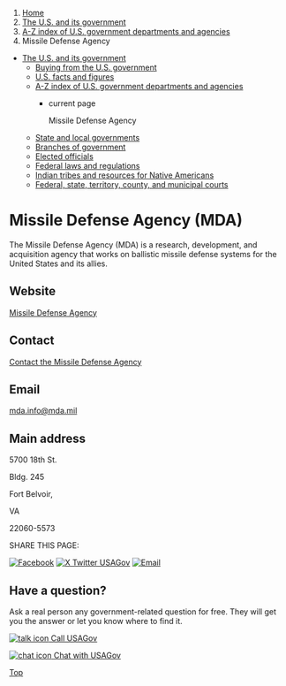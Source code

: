 1. [Home](/)
2. [The U.S. and its government](/about-the-us)
3. [A-Z index of U.S. government departments and agencies](/agency-index)
4. Missile Defense Agency

* [The U.S. and its government](/about-the-us)
  + [Buying from the U.S. government](/buy-from-government)
  + [U.S. facts and figures](/facts-figures)
  + [A-Z index of U.S. government departments and agencies](/agency-index)
    - current page

      Missile Defense Agency
  + [State and local governments](/state-local-governments)
  + [Branches of government](/branches-of-government)
  + [Elected officials](/elected-officials)
  + [Federal laws and regulations](/laws-and-regulations)
  + [Indian tribes and resources for Native Americans](/tribes)
  + [Federal, state, territory, county, and municipal courts](/courts)

Missile Defense Agency
(MDA)
============================

The Missile Defense Agency (MDA) is a research, development, and acquisition agency that works on ballistic missile defense systems for the United States and its allies.

Website
-------

[Missile Defense Agency](https://www.mda.mil/)

Contact
-------

[Contact the Missile Defense Agency](https://www.mda.mil/contactus/contact.html)

Email
-----

[mda.info@mda.mil](mailto:mda.info@mda.mil)

Main address
------------

5700 18th St.
  

Bldg. 245
  

Fort Belvoir,

VA

22060-5573

SHARE THIS PAGE:

[![Facebook](/themes/custom/usagov/images/social-media-icons/Facebook_Icon.svg)](https://www.facebook.com/sharer/sharer.php?u=https://www.usa.gov/agencies/missile-defense-agency&v=3)
[![X Twitter USAGov](/themes/custom/usagov/images/social-media-icons/X_Twitter_Icon.svg?version=2)](https://twitter.com/intent/tweet?source=webclient&text=https://www.usa.gov/agencies/missile-defense-agency)
[![Email](/themes/custom/usagov/images/social-media-icons/Email_Icon.svg?version=2)](mailto:?subject=https://www.usa.gov/agencies/missile-defense-agency)

Have a question?
----------------

Ask a real person any government-related question for free. They will get you the answer or let you know where to find it.

[![talk icon](/themes/custom/usagov/images/ICONS_talk.png)
Call USAGov](/phone)

[![chat icon](/themes/custom/usagov/images/ICONS_chat.png)
Chat with USAGov](/chat)

[Top](#main-content)